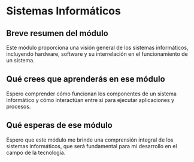 # Sistemas Informáticos

## Breve resumen del módulo
Este módulo proporciona una visión general de los sistemas informáticos, incluyendo hardware, software y su interrelación en el funcionamiento de un sistema.

## Qué crees que aprenderás en ese módulo
Espero comprender cómo funcionan los componentes de un sistema informático y cómo interactúan entre sí para ejecutar aplicaciones y procesos.

## Qué esperas de ese módulo
Espero que este módulo me brinde una comprensión integral de los sistemas informáticos, que será fundamental para mi desarrollo en el campo de la tecnología.